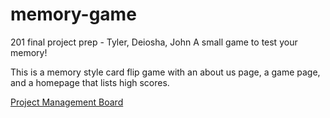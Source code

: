 # memory-game

201 final project prep - Tyler, Deiosha, John
A small game to test your memory!

This is a memory style card flip game with an about us page, a game page, and a homepage that lists high scores.

[Project Management Board](https://github.com/orgs/Card-Flip/projects/2/views/1)  
